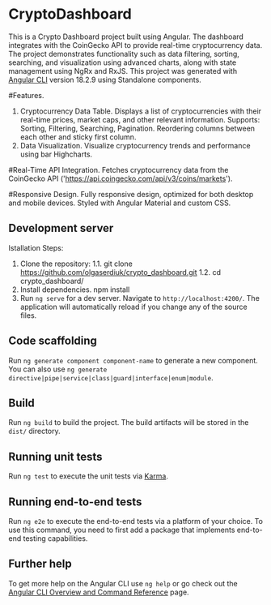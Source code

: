 # CryptoDashboard
This is a Crypto Dashboard project built using Angular. The dashboard integrates with the CoinGecko API to provide real-time cryptocurrency data. The project demonstrates functionality such as data filtering, sorting, searching, and visualization using advanced charts, along with state management using NgRx and RxJS.
This project was generated with [Angular CLI](https://github.com/angular/angular-cli) version 18.2.9 using Standalone components.

#Features.
1. Cryptocurrency Data Table.
Displays a list of cryptocurrencies with their real-time prices, market caps, and other relevant information.
Supports: Sorting, Filtering, Searching, Pagination. Reordering columns between each other and sticky first column.
2. Data Visualization.
Visualize cryptocurrency trends and performance using bar Highcharts.

#Real-Time API Integration.
Fetches cryptocurrency data from the CoinGecko API ('https://api.coingecko.com/api/v3/coins/markets').

#Responsive Design.
Fully responsive design, optimized for both desktop and mobile devices.
Styled with Angular Material and custom CSS.

## Development server
Istallation Steps:
1. Clone the repository:
1.1. git clone https://github.com/olgaserdiuk/crypto_dashboard.git
1.2. cd crypto_dashboard/
2. Install dependencies.
npm install
3. Run `ng serve` for a dev server. Navigate to `http://localhost:4200/`. The application will automatically reload if you change any of the source files.

## Code scaffolding

Run `ng generate component component-name` to generate a new component. You can also use `ng generate directive|pipe|service|class|guard|interface|enum|module`.

## Build

Run `ng build` to build the project. The build artifacts will be stored in the `dist/` directory.

## Running unit tests

Run `ng test` to execute the unit tests via [Karma](https://karma-runner.github.io).

## Running end-to-end tests

Run `ng e2e` to execute the end-to-end tests via a platform of your choice. To use this command, you need to first add a package that implements end-to-end testing capabilities.

## Further help

To get more help on the Angular CLI use `ng help` or go check out the [Angular CLI Overview and Command Reference](https://angular.dev/tools/cli) page.

